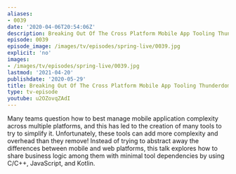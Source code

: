 ```yaml
---
aliases:
- 0039
date: '2020-04-06T20:54:06Z'
description: Breaking Out Of The Cross Platform Mobile App Tooling Thunderdome
episode: 0039
episode_image: /images/tv/episodes/spring-live/0039.jpg
explicit: 'no'
images:
- /images/tv/episodes/spring-live/0039.jpg
lastmod: '2021-04-20'
publishdate: '2020-05-29'
title: Breaking Out Of The Cross Platform Mobile App Tooling Thunderdome
type: tv-episode
youtube: u2OZovqZAdI
---
```


Many teams question how to best manage mobile application complexity across multiple
platforms, and this has led to the creation of many tools to try to simplify it. Unfortunately, these tools can add more complexity and overhead than they remove! Instead of trying to abstract away the differences between mobile and web platforms, this talk explores how to share business logic among them with minimal tool dependencies by using C/C++, JavaScript, and Kotlin.
